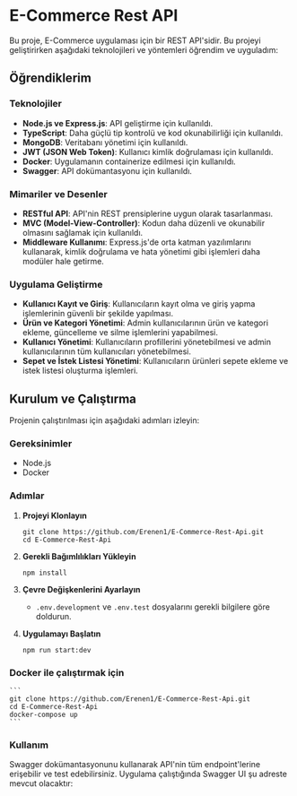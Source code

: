 # E-Commerce Rest API

Bu proje, E-Commerce uygulaması için bir REST API'sidir. Bu projeyi geliştirirken aşağıdaki teknolojileri ve yöntemleri öğrendim ve uyguladım:

## Öğrendiklerim

### Teknolojiler

- **Node.js ve Express.js**: API geliştirme için kullanıldı.
- **TypeScript**: Daha güçlü tip kontrolü ve kod okunabilirliği için kullanıldı.
- **MongoDB**: Veritabanı yönetimi için kullanıldı.
- **JWT (JSON Web Token)**: Kullanıcı kimlik doğrulaması için kullanıldı.
- **Docker**: Uygulamanın containerize edilmesi için kullanıldı.
- **Swagger**: API dokümantasyonu için kullanıldı.

### Mimariler ve Desenler

- **RESTful API**: API'nin REST prensiplerine uygun olarak tasarlanması.
- **MVC (Model-View-Controller)**: Kodun daha düzenli ve okunabilir olmasını sağlamak için kullanıldı.
- **Middleware Kullanımı**: Express.js'de orta katman yazılımlarını kullanarak, kimlik doğrulama ve hata yönetimi gibi işlemleri daha modüler hale getirme.

### Uygulama Geliştirme

- **Kullanıcı Kayıt ve Giriş**: Kullanıcıların kayıt olma ve giriş yapma işlemlerinin güvenli bir şekilde yapılması.
- **Ürün ve Kategori Yönetimi**: Admin kullanıcılarının ürün ve kategori ekleme, güncelleme ve silme işlemlerini yapabilmesi.
- **Kullanıcı Yönetimi**: Kullanıcıların profillerini yönetebilmesi ve admin kullanıcılarının tüm kullanıcıları yönetebilmesi.
- **Sepet ve İstek Listesi Yönetimi**: Kullanıcıların ürünleri sepete ekleme ve istek listesi oluşturma işlemleri.

## Kurulum ve Çalıştırma

Projenin çalıştırılması için aşağıdaki adımları izleyin:

### Gereksinimler

- Node.js
- Docker

### Adımlar

1. **Projeyi Klonlayın**
    ```
    git clone https://github.com/Erenen1/E-Commerce-Rest-Api.git
    cd E-Commerce-Rest-Api
    ```

2. **Gerekli Bağımlılıkları Yükleyin**
    ```
    npm install
    ```

4. **Çevre Değişkenlerini Ayarlayın**
    - `.env.development` ve `.env.test` dosyalarını gerekli bilgilere göre doldurun.

5. **Uygulamayı Başlatın**
    ```
    npm run start:dev
    ```

### Docker ile çalıştırmak için
    ```
    git clone https://github.com/Erenen1/E-Commerce-Rest-Api.git
    cd E-Commerce-Rest-Api
    docker-compose up
    ```

### Kullanım

Swagger dokümantasyonunu kullanarak API'nin tüm endpoint'lerine erişebilir ve test edebilirsiniz. Uygulama çalıştığında Swagger UI şu adreste mevcut olacaktır:
